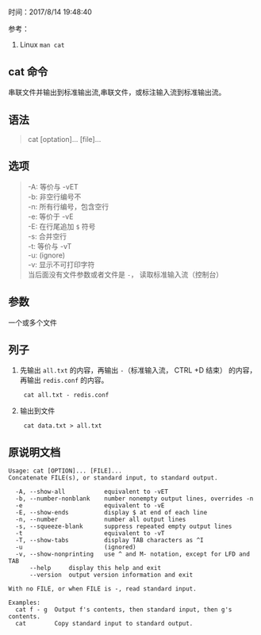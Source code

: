 ##  
时间：2017/8/14 19:48:40   

参考： 

1. Linux `man cat`

## cat 命令  
串联文件并输出到标准输出流,串联文件，或标注输入流到标准输出流。

## 语法  
> cat [optation]... [file]... 

## 选项  

> -A: 等价与 -vET  
> -b: 非空行编号不  
> -n: 所有行编号，包含空行    
> -e: 等价于 -vE  
> -E: 在行尾追加 `$` 符号  
> -s: 合并空行  
> -t: 等价与 -vT  
> -u: (ignore)  
> -v: 显示不可打印字符    
> 当后面没有文件参数或者文件是 `-`， 读取标准输入流（控制台）  

## 参数  
一个或多个文件  

## 列子  

1. 先输出 `all.txt` 的内容，再输出 `-`（标准输入流， CTRL +D 结束） 的内容，再输出 `redis.conf` 的内容。

		cat all.txt - redis.conf
2. 输出到文件 

		cat data.txt > all.txt

## 原说明文档

	
	Usage: cat [OPTION]... [FILE]...
	Concatenate FILE(s), or standard input, to standard output.
	
	  -A, --show-all           equivalent to -vET
	  -b, --number-nonblank    number nonempty output lines, overrides -n
	  -e                       equivalent to -vE
	  -E, --show-ends          display $ at end of each line
	  -n, --number             number all output lines
	  -s, --squeeze-blank      suppress repeated empty output lines
	  -t                       equivalent to -vT
	  -T, --show-tabs          display TAB characters as ^I
	  -u                       (ignored)
	  -v, --show-nonprinting   use ^ and M- notation, except for LFD and TAB
	      --help     display this help and exit
	      --version  output version information and exit
	
	With no FILE, or when FILE is -, read standard input.
	
	Examples:
	  cat f - g  Output f's contents, then standard input, then g's contents.
	  cat        Copy standard input to standard output.
